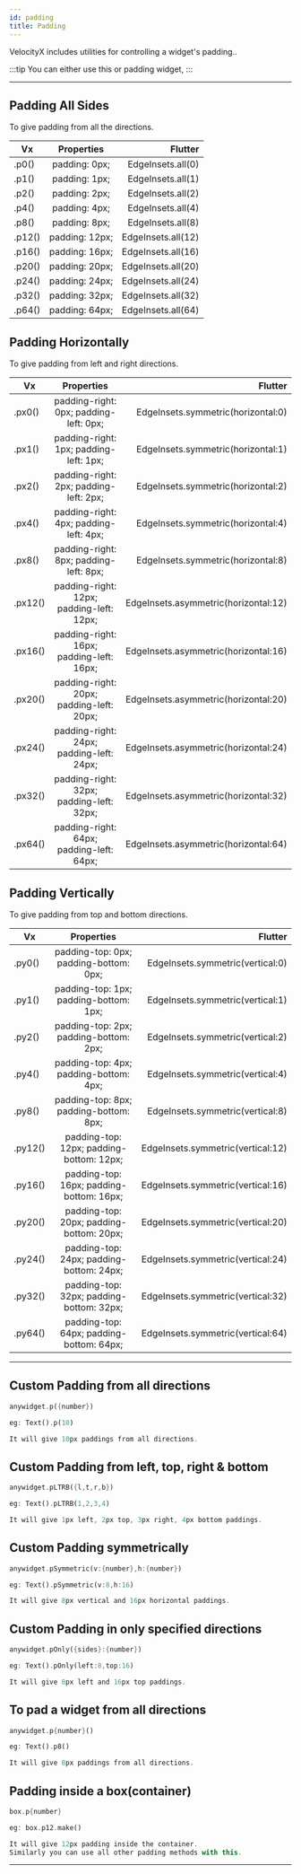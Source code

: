 ```yaml
---
id: padding
title: Padding
---
```


VelocityX includes utilities for controlling a widget's padding..

:::tip
You can either use this or padding widget,
:::

---

## Padding All Sides

To give padding from all the directions.

| Vx     |   Properties   |            Flutter |
| ------ | :------------: | -----------------: |
| .p0()  | padding: 0px;  |  EdgeInsets.all(0) |
| .p1()  | padding: 1px;  |  EdgeInsets.all(1) |
| .p2()  | padding: 2px;  |  EdgeInsets.all(2) |
| .p4()  | padding: 4px;  |  EdgeInsets.all(4) |
| .p8()  | padding: 8px;  |  EdgeInsets.all(8) |
| .p12() | padding: 12px; | EdgeInsets.all(12) |
| .p16() | padding: 16px; | EdgeInsets.all(16) |
| .p20() | padding: 20px; | EdgeInsets.all(20) |
| .p24() | padding: 24px; | EdgeInsets.all(24) |
| .p32() | padding: 32px; | EdgeInsets.all(32) |
| .p64() | padding: 64px; | EdgeInsets.all(64) |

## Padding Horizontally

To give padding from left and right directions.

| Vx      |                Properties                |                              Flutter |
| ------- | :--------------------------------------: | -----------------------------------: |
| .px0()  |  padding-right: 0px; padding-left: 0px;  |   EdgeInsets.symmetric(horizontal:0) |
| .px1()  |  padding-right: 1px; padding-left: 1px;  |   EdgeInsets.symmetric(horizontal:1) |
| .px2()  |  padding-right: 2px; padding-left: 2px;  |   EdgeInsets.symmetric(horizontal:2) |
| .px4()  |  padding-right: 4px; padding-left: 4px;  |   EdgeInsets.symmetric(horizontal:4) |
| .px8()  |  padding-right: 8px; padding-left: 8px;  |   EdgeInsets.symmetric(horizontal:8) |
| .px12() | padding-right: 12px; padding-left: 12px; | EdgeInsets.asymmetric(horizontal:12) |
| .px16() | padding-right: 16px; padding-left: 16px; | EdgeInsets.asymmetric(horizontal:16) |
| .px20() | padding-right: 20px; padding-left: 20px; | EdgeInsets.asymmetric(horizontal:20) |
| .px24() | padding-right: 24px; padding-left: 24px; | EdgeInsets.asymmetric(horizontal:24) |
| .px32() | padding-right: 32px; padding-left: 32px; | EdgeInsets.asymmetric(horizontal:32) |
| .px64() | padding-right: 64px; padding-left: 64px; | EdgeInsets.asymmetric(horizontal:64) |

## Padding Vertically

To give padding from top and bottom directions.

| Vx      |                Properties                |                           Flutter |
| ------- | :--------------------------------------: | --------------------------------: |
| .py0()  |  padding-top: 0px; padding-bottom: 0px;  |  EdgeInsets.symmetric(vertical:0) |
| .py1()  |  padding-top: 1px; padding-bottom: 1px;  |  EdgeInsets.symmetric(vertical:1) |
| .py2()  |  padding-top: 2px; padding-bottom: 2px;  |  EdgeInsets.symmetric(vertical:2) |
| .py4()  |  padding-top: 4px; padding-bottom: 4px;  |  EdgeInsets.symmetric(vertical:4) |
| .py8()  |  padding-top: 8px; padding-bottom: 8px;  |  EdgeInsets.symmetric(vertical:8) |
| .py12() | padding-top: 12px; padding-bottom: 12px; | EdgeInsets.symmetric(vertical:12) |
| .py16() | padding-top: 16px; padding-bottom: 16px; | EdgeInsets.symmetric(vertical:16) |
| .py20() | padding-top: 20px; padding-bottom: 20px; | EdgeInsets.symmetric(vertical:20) |
| .py24() | padding-top: 24px; padding-bottom: 24px; | EdgeInsets.symmetric(vertical:24) |
| .py32() | padding-top: 32px; padding-bottom: 32px; | EdgeInsets.symmetric(vertical:32) |
| .py64() | padding-top: 64px; padding-bottom: 64px; | EdgeInsets.symmetric(vertical:64) |

---

## Custom Padding from all directions

```dart
anywidget.p({number})

eg: Text().p(10)

It will give 10px paddings from all directions.
```

## Custom Padding from left, top, right & bottom

```dart
anywidget.pLTRB({l,t,r,b})

eg: Text().pLTRB(1,2,3,4)

It will give 1px left, 2px top, 3px right, 4px bottom paddings.
```

## Custom Padding symmetrically

```dart
anywidget.pSymmetric(v:{number},h:{number})

eg: Text().pSymmetric(v:8,h:16)

It will give 8px vertical and 16px horizontal paddings.
```

## Custom Padding in only specified directions

```dart
anywidget.pOnly({sides}:{number})

eg: Text().pOnly(left:8,top:16)

It will give 8px left and 16px top paddings.
```

## To pad a widget from all directions

```dart
anywidget.p{number}()

eg: Text().p8()

It will give 8px paddings from all directions.
```

## Padding inside a box(container)

```dart
box.p{number}

eg: box.p12.make()

It will give 12px padding inside the container.
Similarly you can use all other padding methods with this.
```

---


